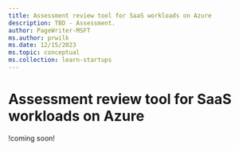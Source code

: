 ```yaml
---
title: Assessment review tool for SaaS workloads on Azure
description: TBD - Assessment.
author: PageWriter-MSFT
ms.author: prwilk
ms.date: 12/15/2023
ms.topic: conceptual
ms.collection: learn-startups
---
```


# Assessment review tool for SaaS workloads on Azure

!coming soon!
